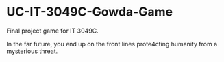 # UC-IT-3049C-Gowda-Game
Final project game for IT 3049C.

In the far future, you end up on the front lines prote4cting humanity from a mysterious threat.

